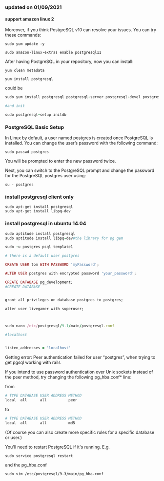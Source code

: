 ### updated on 01/09/2021

#### support amazon linux 2




Moreover, if you think PostgreSQL v10 can resolve your issues. You can try these commands:

```
sudo yum update -y

sudo amazon-linux-extras enable postgresql11

```

After having PostgreSQL in your repository, now you can install:


```
yum clean metadata

yum install postgresql
```

could be 

```ruby
sudo yum install postgresql postgresql-server postgresql-devel postgresql-contrib

#and init

sudo postgresql-setup initdb
```

### PostgreSQL Basic Setup

In Linux by default, a user named postgres is created once PostgreSQL is installed. You can change the user’s password with the following command:

```
sudo passwd postgres
```

You will be prompted to enter the new password twice.

Next, you can switch to the PostgreSQL prompt and change the password for the PostgreSQL postgres user using:

```
su - postgres
```





### install postgresql client only


```
sudo apt-get install postgresql
sudo apt-get install libpq-dev
```




### install postgresql in ubuntu 14.04


```ruby
sudo aptitude install postgresql
sudo aptitude install libpq-dev#the library for pg gem

sudo -u postgres psql template1 

# there is a default user postgres 

CREATE USER tom WITH PASSWORD 'myPassword';

ALTER USER postgres with encrypted password 'your_password';

CREATE DATABASE pg_development;  
#CREATE DATABASE  


grant all privileges on database postgres to postgres; 

alter user livegamer with superuser; 



sudo nano /etc/postgresql/9.1/main/postgresql.conf

#localhost


listen_addresses = 'localhost'  

```



Getting error: Peer authentication failed for user “postgres”, when trying to get pgsql working with rails



If you intend to use password authentication over Unix sockets instead of the peer method, try changing the following pg_hba.conf* line:

from
```ruby
# TYPE DATABASE USER ADDRESS METHOD
local  all      all          peer

```

to

```ruby
# TYPE DATABASE USER ADDRESS METHOD
local  all      all          md5
```
(Of course you can also create more specific rules for a specific database or user.)

You'll need to restart PostgreSQL if it's running. E.g.

```
sudo service postgresql restart
```

and the pg_hba.conf

```
sudo vim /etc/postgresql/9.3/main/pg_hba.conf 
```

